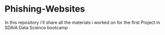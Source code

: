 # Phishing-Websites

In this repository i'll share all the materials i worked on for the first Project in SDAIA Data Science bootcamp

